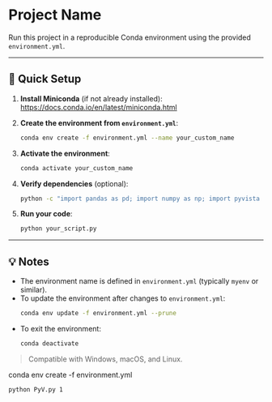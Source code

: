 # Project Name

Run this project in a reproducible Conda environment using the provided `environment.yml`.

---

## 🚀 Quick Setup

1. **Install Miniconda** (if not already installed):  
   https://docs.conda.io/en/latest/miniconda.html

2. **Create the environment from `environment.yml`**:
   ```bash
   conda env create -f environment.yml --name your_custom_name
   ```

3. **Activate the environment**:
   ```bash
   conda activate your_custom_name
   ```

4. **Verify dependencies** (optional):
   ```bash
   python -c "import pandas as pd; import numpy as np; import pyvista as pv; print('✅ All packages loaded!')"
   ```

5. **Run your code**:
   ```bash
   python your_script.py
   ```

---

## 💡 Notes

- The environment name is defined in `environment.yml` (typically `myenv` or similar).  
- To update the environment after changes to `environment.yml`:
  ```bash
  conda env update -f environment.yml --prune
  ```
- To exit the environment:
  ```bash
  conda deactivate
  ```

> Compatible with Windows, macOS, and Linux.

conda env create -f environment.yml

```bash
python PyV.py 1
```